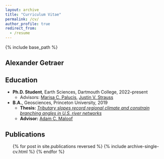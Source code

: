 ```yaml
---
layout: archive
title: "Curriculum Vitae"
permalink: /cv/
author_profile: true
redirect_from:
  - /resume
---
```


{% include base_path %}

Alexander Getraer
------
Education
------
* <b>Ph.D. Student</b>, Earth Sciences, Dartmouth College, 2022–present
  * Advisors: [Marisa C. Palucis](https://www.marisapalucis.com/), [Justin V. Strauss](https://sites.dartmouth.edu/strausslab/)
* <b>B.A.</b>, Geosciences, Princeton University, 2019
  * <b>Thesis:</b> [<i>Tributary slopes record regional climate and constrain branching angles in U.S. river networks</i>](http://arks.princeton.edu/ark:/88435/dsp01m900nx25n)
  * <b>Advisor:</b> [Adam C. Maloof](https://maloof.princeton.edu/)

Publications
------
  <ol reversed>
  {% for post in site.publications reversed %}
    {% include archive-single-cv.html %}
  {% endfor %}
  </ol>
  
<!-- Talks
------
  <ul>{% for post in site.talks reversed %}
    {% include archive-single-talk-cv.html  %}
  {% endfor %}</ul>
  
Teaching
------
  <ul>{% for post in site.teaching reversed %}
    {% include archive-single-cv.html %}
  {% endfor %}</ul> -->
